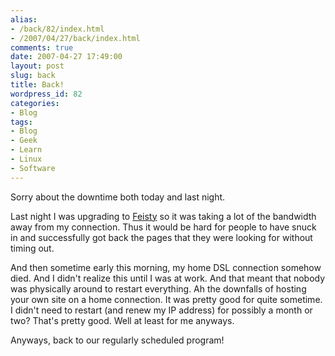 ```yaml
---
alias:
- /back/82/index.html
- /2007/04/27/back/index.html
comments: true
date: 2007-04-27 17:49:00
layout: post
slug: back
title: Back!
wordpress_id: 82
categories:
- Blog
tags:
- Blog
- Geek
- Learn
- Linux
- Software
---
```


Sorry about the downtime both today and last night.  

Last night I was upgrading to [Feisty](https://wiki.ubuntu.com/FeistyFawn) so it was taking a lot of the bandwidth away from my connection.  Thus it would be hard for people to have snuck in and successfully got back the pages that they were looking for without timing out.

And then sometime early this morning, my home DSL connection somehow died.  And I didn't realize this until I was at work.  And that meant that nobody was physically around to restart everything.  Ah the downfalls of hosting your own site on a home connection.  It was pretty good for quite sometime.  I didn't need to restart (and renew my IP address) for possibly a month or two?  That's pretty good.  Well at least for me anyways.

Anyways, back to our regularly scheduled program!
